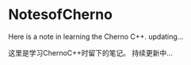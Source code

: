 # NotesofCherno

Here is a note in learning the Cherno C++.
updating...

这里是学习ChernoC++时留下的笔记。
持续更新中...